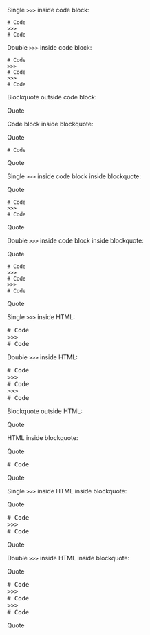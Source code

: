 Single `>>>` inside code block:

```
# Code
>>>
# Code
```

Double `>>>` inside code block:

```
# Code
>>>
# Code
>>>
# Code
```

Blockquote outside code block:

>>>
Quote
>>>

Code block inside blockquote:

>>>
Quote

```
# Code
```

Quote
>>>

Single `>>>` inside code block inside blockquote:

>>>
Quote

```
# Code
>>>
# Code
```

Quote
>>>

Double `>>>` inside code block inside blockquote:

>>>
Quote

```
# Code
>>>
# Code
>>>
# Code
```

Quote
>>>

Single `>>>` inside HTML:

<pre>
# Code
>>>
# Code
</pre>

Double `>>>` inside HTML:

<pre>
# Code
>>>
# Code
>>>
# Code
</pre>

Blockquote outside HTML:

>>>
Quote
>>>

HTML inside blockquote:

>>>
Quote

<pre>
# Code
</pre>

Quote
>>>

Single `>>>` inside HTML inside blockquote:

>>>
Quote

<pre>
# Code
>>>
# Code
</pre>

Quote
>>>

Double `>>>` inside HTML inside blockquote:

>>>
Quote

<pre>
# Code
>>>
# Code
>>>
# Code
</pre>

Quote
>>>
